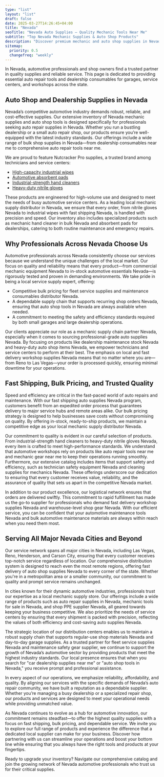 ```yaml
---
type: "list"
layout: "list"
draft: false
date: 2025-03-27T14:26:45+04:00
title: "Nevada"
seoTitle: "Nevada Auto Supplies – Quality Mechanic Tools Near Me"
subtitle: "Top Nevada Mechanic Supplies & Auto Shop Products"
description: "Discover premium mechanic and auto shop supplies in Nevada. Enjoy bulk pricing, fast shipping, and quality products tailored for Nevada's automotive professionals."
sitemap:
  priority: 0.5
  changefreq: "weekly"
---
```


In Nevada, automotive professionals and shop owners find a trusted partner in quality supplies and reliable service. This page is dedicated to providing essential auto repair tools and dealership consumables for garages, service centers, and workshops across the state.

## Auto Shop and Dealership Supplies in Nevada

Nevada’s competitive automotive industry demands robust, reliable, and cost-effective supplies. Our extensive inventory of Nevada mechanic supplies and auto shop tools is designed specifically for professionals seeking auto repair supplies in Nevada. Whether you run a bustling dealership or a small auto repair shop, our products ensure you’re well-equipped with the latest industry standards. Our offerings include a wide range of bulk shop supplies in Nevada—from dealership consumables near me to comprehensive auto repair tools near me. 

We are proud to feature Nutcracker Pro supplies, a trusted brand among technicians and service centers:
- [High-capacity industrial wipes](/industrial-wipes-roll/)
- [Automotive absorbent pads](/industrial-absorbent-pads/)
- [Industrial-strength hand cleaners](/hand-cleaner/)
- [Heavy-duty nitrile gloves](/nitrile-gloves/)

These products are engineered for high-volume use and designed to meet the needs of busy automotive service centers. As a leading local mechanic supply distributor in Nevada, we ensure that every order, from nitrile gloves Nevada to industrial wipes with fast shipping Nevada, is handled with precision and speed. Our inventory also includes specialized products such as mechanic hand cleaner in bulk Nevada and absorbent pads for dealerships, catering to both routine maintenance and emergency repairs.

## Why Professionals Across Nevada Choose Us

Automotive professionals across Nevada consistently choose our services because we understand the unique challenges of the local market. Our focus on quality and reliability means that every product—from commercial mechanic equipment Nevada to in-stock automotive essentials Nevada—is rigorously tested and proven in demanding environments. We take pride in being a local service supply expert, offering:
- Competitive bulk pricing for fleet service supplies and maintenance consumables distributor Nevada.
- A dependable supply chain that supports recurring shop orders Nevada, ensuring that auto shop tools in Nevada are always available when needed.
- A commitment to meeting the safety and efficiency standards required by both small garages and large dealership operations.

Our clients appreciate our role as a mechanic supply chain partner Nevada, especially when it comes to sourcing professional-grade auto supplies Nevada. By focusing on products like dealership maintenance stock Nevada and heavy-duty auto shop items Nevada, we empower technicians and service centers to perform at their best. The emphasis on local and fast delivery workshop supplies Nevada means that no matter where you are—from Reno to Las Vegas—your order is processed quickly, ensuring minimal downtime for your operations.

## Fast Shipping, Bulk Pricing, and Trusted Quality

Speed and efficiency are critical in the fast-paced world of auto repairs and maintenance. With our fast shipping auto supplies Nevada program, customers benefit from an expedited order process that guarantees delivery to major service hubs and remote areas alike. Our bulk pricing strategy is designed to help businesses save costs without compromising on quality. By offering in-stock, ready-to-ship products, we maintain a competitive edge as your local mechanic supply distributor Nevada.

Our commitment to quality is evident in our careful selection of products. From industrial-strength hand cleaners to heavy-duty nitrile gloves Nevada, every item is crafted to meet high-performance standards. We understand that automotive workshops rely on products like auto repair tools near me and mechanic gear near me to keep their operations running smoothly. Furthermore, our extensive catalog includes items that support safety and efficiency, such as technician safety equipment Nevada and cleaning supplies for mechanics Nevada. These offerings underscore our dedication to ensuring that every customer receives value, reliability, and the assurance of quality that sets us apart in the competitive Nevada market.

In addition to our product excellence, our logistical network ensures that orders are delivered swiftly. This commitment to rapid fulfillment has made us the go-to supplier for professionals who demand fast delivery workshop supplies Nevada and warehouse-level shop gear Nevada. With our efficient service, you can be confident that your automotive maintenance tools Nevada and bulk automotive maintenance materials are always within reach when you need them most.

## Serving All Major Nevada Cities and Beyond

Our service network spans all major cities in Nevada, including Las Vegas, Reno, Henderson, and Carson City, ensuring that every customer receives top-notch service regardless of location. Our comprehensive distribution system is designed to reach even the most remote regions, offering fast delivery of auto shop supplies Nevada to every corner of the state. Whether you're in a metropolitan area or a smaller community, our commitment to quality and prompt service remains unchanged.

In cities known for their dynamic automotive industries, professionals trust our expertise as a local mechanic supply store. Our offerings include a wide range of products such as auto repair supplies in Nevada, mechanic tools for sale in Nevada, and shop PPE supplier Nevada, all geared towards keeping your business competitive. We also prioritize the needs of service centers by ensuring that every shipment is packed with precision, reflecting the values of both efficiency and cost-saving auto supplies Nevada.

The strategic location of our distribution centers enables us to maintain a robust supply chain that supports regular-use shop materials Nevada and day-to-day garage supplies. As a trusted partner for fleet service supplies Nevada and maintenance safety gear supplier, we continue to support the growth of Nevada’s automotive sector by providing products that meet the highest industry standards. Our local presence ensures that when you search for "car dealership supplies near me" or "auto shop tools in Nevada," you receive prompt and professional assistance.

In every aspect of our operations, we emphasize reliability, affordability, and quality. By aligning our services with the specific demands of Nevada’s auto repair community, we have built a reputation as a dependable supplier. Whether you’re managing a busy dealership or a specialized repair shop, our products and services are designed to meet your operational needs while providing unmatched value.

As Nevada continues to evolve as a hub for automotive innovation, our commitment remains steadfast—to offer the highest quality supplies with a focus on fast shipping, bulk pricing, and dependable service. We invite you to explore our full range of products and experience the difference that a dedicated local supplier can make for your business. Discover how partnering with us can streamline your operations and boost your bottom line while ensuring that you always have the right tools and products at your fingertips.

Ready to upgrade your inventory? Navigate our comprehensive catalog and join the growing network of Nevada automotive professionals who trust us for their critical supplies.
